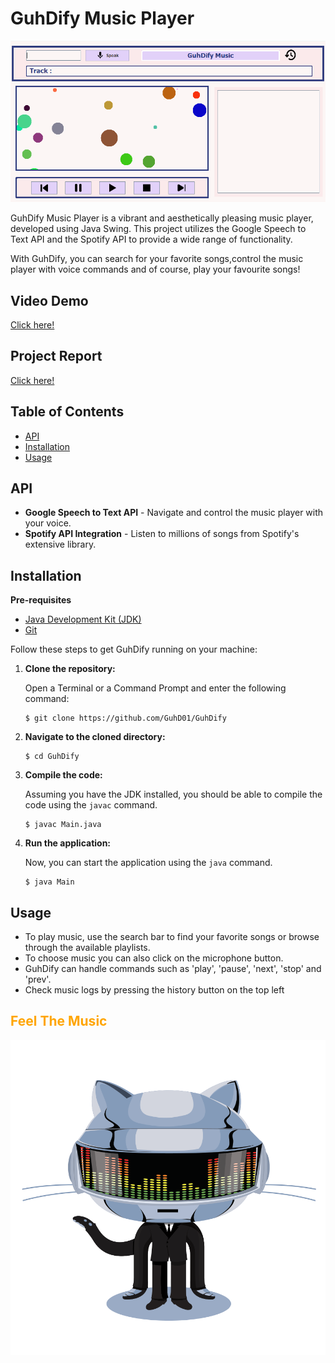 # GuhDify Music Player

![Project Logo](src/asset/Cover.png)

GuhDify Music Player is a vibrant and aesthetically pleasing music player, developed using Java Swing. This project utilizes the Google Speech to Text API and the Spotify API to provide a wide range of functionality.

With GuhDify, you can search for your favorite songs,control the music player with voice commands and of course, play your favourite songs!

## Video Demo
[Click here!](https://drive.google.com/file/d/1WAH8hRPubWbPbAkhpY9w5enL1821BpyA/view?usp=sharing)

## Project Report
[Click here!](https://github.com/GuhD01/GuhDify/blob/main/2602119165-GdeNgurahRandy-OOPReport.pdf)

## Table of Contents

- [API](#api)
- [Installation](#installation)
- [Usage](#usage)

## API

* **Google Speech to Text API** - Navigate and control the music player with your voice.
* **Spotify API Integration** - Listen to millions of songs from Spotify's extensive library.

## Installation

**Pre-requisites**

- [Java Development Kit (JDK)](https://www.oracle.com/java/technologies/javase-jdk11-downloads.html)
- [Git](https://git-scm.com/downloads)

Follow these steps to get GuhDify running on your machine:

1. **Clone the repository:**

   Open a Terminal or a Command Prompt and enter the following command:

    ```
    $ git clone https://github.com/GuhD01/GuhDify
    ```

2. **Navigate to the cloned directory:**

    ```
    $ cd GuhDify
    ```

3. **Compile the code:**

   Assuming you have the JDK installed, you should be able to compile the code using the `javac` command.

    ```
    $ javac Main.java
    ```

4. **Run the application:**

   Now, you can start the application using the `java` command.

    ```
    $ java Main
    ```

## Usage

* To play music, use the search bar to find your favorite songs or browse through the available playlists.
* To choose music you can also click on the microphone button.
* GuhDify can handle commands such as 'play', 'pause', 'next', 'stop' and 'prev'.
* Check music logs by pressing the history button on the top left

<h2 style="color:orange;">Feel The Music</h2>

![DaftPunkGif](src/asset/Daft.gif)
